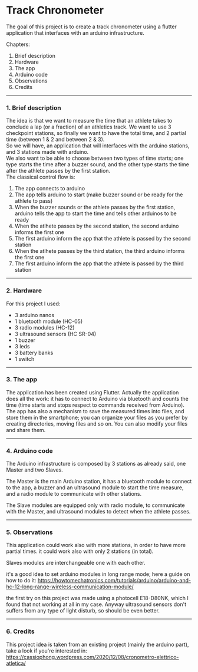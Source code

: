 # Track Chronometer
The goal of this project is to create a track chronometer using a flutter application that interfaces with an arduino infrastructure.

Chapters:
1. Brief description
2. Hardware
3. The app
4. Arduino code
5. Observations
6. Credits
 
_________________________
### 1. Brief description
The idea is that we want to measure the time that an athlete takes to conclude a lap (or a fraction) of an athletics track. We want to use 3 checkpoint stations, so finally we want to have the total time, and 2 partial time (between 1 & 2 and between 2 & 3).                                                                       
So we will have, an application that will interfaces with the arduino stations, and 3 stations made with arduino.                                                   
We also want to be able to choose between two types of time starts; one type starts the time after a buzzer sound, and the other type starts the time after the athlete passes by the first station.                                                                                                                                 
The classical control flow is: 
1. The app connects to arduino 
2. The app tells arduino to start (make buzzer sound or be ready for the athlete to pass)
3.  When the buzzer sounds or the athlete passes by the first station, arduino tells the app to start the time and tells other arduinos to be ready
4.  When the atlhete passes by the second station, the second arduino informs the first one
5.  The first arduino inform the app that the athlete is passed by the second station
6.  When the atlhete passes by the third station, the third arduino informs the first one
7.  The first arduino inform the app that the athlete is passed by the third station                                                   
_________________________
### 2. Hardware
For this project I used:
- 3 arduino nanos
- 1 bluetooth module (HC-05)
- 3 radio modules (HC-12)
- 3 ultrasound sensors (HC SR-04)
- 1 buzzer
- 3 leds
- 3 battery banks
- 1 switch
_________________________
### 3. The app
The application has been created using Flutter.
Actually the application does all the work: it has to connect to Arduino via bluetooth and counts the time (time starts and stops respect to commands received from Arduino).
The app has also a mechanism to save the measured times into files, and store them in the smartphone; you can organize your files as you prefer by creating directories, moving files and so on. You can also modify your files and share them.
_______________________
### 4. Arduino code
The Arduino infrastructure is composed by 3 stations as already said, one Master and two Slaves.

The Master is the main Arduino station, it has a bluetooth module to connect to the app, a buzzer and an ultrasound module to start the time measure, and a radio module to communicate with other stations.

The Slave modules are equipped only with radio module, to communicate with the Master, and ultrasound modules to detect when the athlete passes.
_______________________
### 5. Observations
This application could work also with more stations, in order to have more partial times. it could work also with only 2 stations (in total).

Slaves modules are interchangeable one with each other.

it's a good idea to set arduino modules in long range mode; here a guide on how to do it: https://howtomechatronics.com/tutorials/arduino/arduino-and-hc-12-long-range-wireless-communication-module/

the first try on this project was made using a photocell E18-D80NK, which I found that not working at all in my case. Anyway ultrasound sensors don't suffers from any type of light disturb, so should be even better.
_______________________
### 6. Credits
This project idea is taken from an existing project (mainly the arduino part), take a look if you're interested in:
https://cassiophong.wordpress.com/2020/12/08/cronometro-elettrico-atletica/
